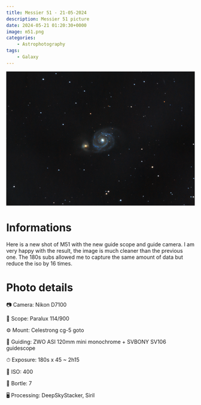 ```yaml
---
title: Messier 51 - 21-05-2024
description: Messier 51 picture
date: 2024-05-21 01:20:30+0000
image: m51.png
categories:
    - Astrophotography
tags:
    - Galaxy
---
```


![Messier 51](m51.png)

# Informations

Here is a new shot of M51 with the new guide scope and guide camera. I am very happy with the result, the image is much cleaner than the previous one. The 180s subs allowed me to capture the same amount of data but reduce the iso by 16 times.

# Photo details

📷 Camera: Nikon D7100

🔭 Scope: Paralux 114/900

⚙️ Mount: Celestrong cg-5 goto

🎯 Guiding: ZWO ASI 120mm mini monochrome + SVBONY SV106 guidescope

⏱ Exposure: 180s x 45 ~ 2h15

🌌 ISO: 400

🌇 Bortle: 7

🖥 Processing: DeepSkyStacker, Siril
